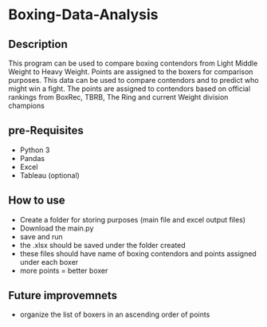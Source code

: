 # Boxing-Data-Analysis
## Description
This program can be used to compare boxing contendors from Light Middle Weight to Heavy Weight. Points are assigned to the boxers for comparison purposes. This data can be used to compare contendors and to predict who might win a fight. The points are assigned to contendors based on official rankings from BoxRec, TBRB, The Ring and current Weight division champions 

## pre-Requisites
- Python 3
- Pandas
- Excel
- Tableau (optional)

## How to use
- Create a folder for storing purposes (main file and excel output files)
- Download the main.py
- save and run
- the .xlsx should be saved under the folder created
- these files should have name of boxing contendors and points assigned under each boxer
- more points = better boxer

## Future improvemnets
- organize the list of boxers in an ascending order of points
